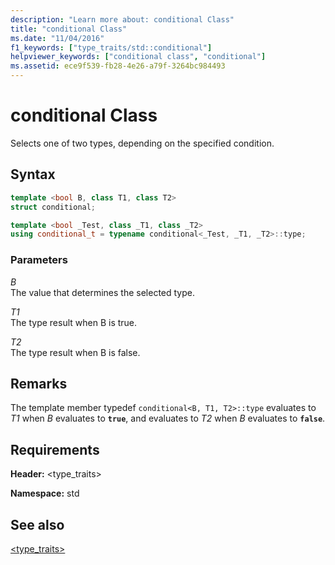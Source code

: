 ```yaml
---
description: "Learn more about: conditional Class"
title: "conditional Class"
ms.date: "11/04/2016"
f1_keywords: ["type_traits/std::conditional"]
helpviewer_keywords: ["conditional class", "conditional"]
ms.assetid: ece9f539-fb28-4e26-a79f-3264bc984493
---
```

# conditional Class

Selects one of two types, depending on the specified condition.

## Syntax

```cpp
template <bool B, class T1, class T2>
struct conditional;

template <bool _Test, class _T1, class _T2>
using conditional_t = typename conditional<_Test, _T1, _T2>::type;
```

### Parameters

*B*\
The value that determines the selected type.

*T1*\
The type result when B is true.

*T2*\
The type result when B is false.

## Remarks

The template member typedef `conditional<B, T1, T2>::type` evaluates to *T1* when *B* evaluates to **`true`**, and evaluates to *T2* when *B* evaluates to **`false`**.

## Requirements

**Header:** \<type_traits>

**Namespace:** std

## See also

[<type_traits>](../standard-library/type-traits.md)
